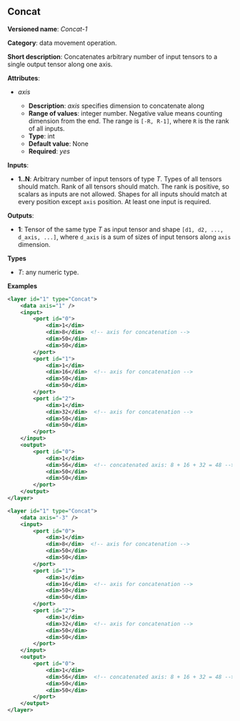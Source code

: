 ## Concat <a name="Concat"></a>

**Versioned name**: *Concat-1*

**Category**: data movement operation.

**Short description**: Concatenates arbitrary number of input tensors to a single output tensor along one axis.

**Attributes**:

* *axis*

  * **Description**: *axis* specifies dimension to concatenate along
  * **Range of values**: integer number. Negative value means counting dimension from the end. The range is `[-R, R-1]`, where `R` is the rank of all inputs.
  * **Type**: int
  * **Default value**: None
  * **Required**: *yes*

**Inputs**:

*   **1..N**: Arbitrary number of input tensors of type *T*. Types of all tensors should match. Rank of all tensors should match. The rank is positive, so scalars as inputs are not allowed. Shapes for all inputs should match at every position except `axis` position. At least one input is required.

**Outputs**:

*   **1**: Tensor of the same type *T* as input tensor and shape `[d1, d2, ..., d_axis, ...]`, where `d_axis` is a sum of sizes of input tensors along `axis` dimension.

**Types**

* *T*: any numeric type.

**Examples**

```xml
<layer id="1" type="Concat">
    <data axis="1" />
    <input>
        <port id="0">
            <dim>1</dim>
            <dim>8</dim>  <!-- axis for concatenation -->
            <dim>50</dim>
            <dim>50</dim>
        </port>
        <port id="1">
            <dim>1</dim>
            <dim>16</dim>  <!-- axis for concatenation -->
            <dim>50</dim>
            <dim>50</dim>
        </port>
        <port id="2">
            <dim>1</dim>
            <dim>32</dim>  <!-- axis for concatenation -->
            <dim>50</dim>
            <dim>50</dim>
        </port>
    </input>
    <output>
        <port id="0">
            <dim>1</dim>
            <dim>56</dim>  <!-- concatenated axis: 8 + 16 + 32 = 48 -->
            <dim>50</dim>
            <dim>50</dim>
        </port>
    </output>
</layer>

```

```xml
<layer id="1" type="Concat">
    <data axis="-3" />
    <input>
        <port id="0">
            <dim>1</dim>
            <dim>8</dim>  <!-- axis for concatenation -->
            <dim>50</dim>
            <dim>50</dim>
        </port>
        <port id="1">
            <dim>1</dim>
            <dim>16</dim>  <!-- axis for concatenation -->
            <dim>50</dim>
            <dim>50</dim>
        </port>
        <port id="2">
            <dim>1</dim>
            <dim>32</dim>  <!-- axis for concatenation -->
            <dim>50</dim>
            <dim>50</dim>
        </port>
    </input>
    <output>
        <port id="0">
            <dim>1</dim>
            <dim>56</dim>  <!-- concatenated axis: 8 + 16 + 32 = 48 -->
            <dim>50</dim>
            <dim>50</dim>
        </port>
    </output>
</layer>

```
